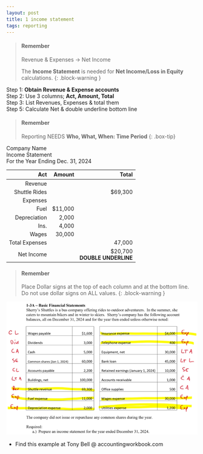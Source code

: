 ```yaml
---
layout: post
title: 1 income statement
tags: reporting
---
```



> #### Remember
>
> Revenue & Expenses -> Net Income
>
> The **Income Statement** is needed for **Net Income/Loss in Equity** calculations.
{: .block-warning }


Step 1: **Obtain Revenue & Expense accounts**     
Step 2: Use 3 columns; **Act, Amount, Total**   
Step 3: List Revenues, Expenses & total them      
Step 5: Calculate Net & double underline bottom line   

> #### Remember
>
> Reporting NEEDS **Who, What, When: Time Period**
{: .box-tip}

Company Name   
Income Statement   
For the Year Ending Dec. 31, 2024

| Act | Amount | Total |
|----:|-------:|------:|
| Revenue | | |
| Shuttle Rides | | $69,300 |
| Expenses | | |
| Fuel | $11,000 | |
| Depreciation | 2,000 | |
| Ins. | 4,000 | ||
| Wages | 30,000 | |
| Total Expenses | | 47,000 |
| Net Income | | $20,700 <br> **DOUBLE UNDERLINE** |


> #### Remember
>
> Place Dollar signs at the top of each column and at the bottom line. Do not use dollar signs on ALL values.
{: .block-warning }


![Example Income Statement](/assets/tony-bell/prepare-income-statement.png)

- Find this example at Tony Bell @ accountingworkbook.com
